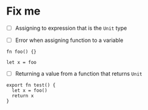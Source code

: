 # Fix me

- [ ] Assigning to expression that is the `Unit` type

- [ ] Error when assigning function to a variable

```
fn foo() {}

let x = foo
```

- [ ] Returning a value from a function that returns `Unit`

```
export fn test() {
  let x = foo()
  return x
}
```
